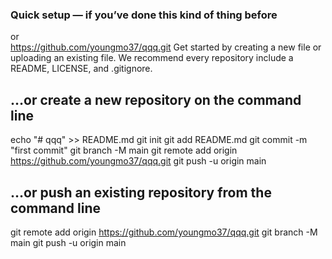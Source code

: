 ### Quick setup — if you’ve done this kind of thing before
or	
https://github.com/youngmo37/qqq.git
Get started by creating a new file or uploading an existing file. We recommend every repository include a README, LICENSE, and .gitignore.

## …or create a new repository on the command line
echo "# qqq" >> README.md
git init
git add README.md
git commit -m "first commit"
git branch -M main
git remote add origin https://github.com/youngmo37/qqq.git
git push -u origin main

## …or push an existing repository from the command line
git remote add origin https://github.com/youngmo37/qqq.git
git branch -M main
git push -u origin main

